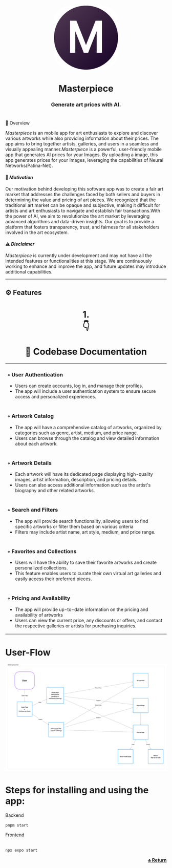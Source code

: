 
<p  align="center">
  <a href="url"><img src="https://github.com/prince-ao/masterpiece/blob/main/assets/images/icons/android/Roundlogo.png" height="auto" width="200" style="border-radius:50px"></a>
</p>
<h1 align="center"> Masterpiece </h1>
<h3 align="center">Generate art prices with AI.</h3>
<h1 id="top"></h1>

📍 Overview

*Masterpiece* is an mobile app for art enthusiasts to explore and discover various artworks while also providing information about their prices. The app aims to bring together artists, galleries, and users in a seamless and visually appealing manner.*Masterpiece* is a powerful, user-friendly mobile app that generates AI prices for your Images. By uploading a image, this app generates prices for your Images, leveraging the capabilities of Neural Networks(Patina-Net).

#### 🎯 *Motivation*

Our motivation behind developing this software app was to create a fair art market that addresses the challenges faced by both sellers and buyers in determining the value and pricing of art pieces. We recognized that the traditional art market can be opaque and subjective, making it difficult for artists and art enthusiasts to navigate and establish fair transactions.With the power of AI, we aim to revolutionize the art market by leveraging advanced algorithms and data-driven insights. Our goal is to provide a platform that fosters transparency, trust, and fairness for all stakeholders involved in the art ecosystem.
#### ⚠️ *Disclaimer*

*Masterpiece* is currently under development and may not have all the intended features or functionalities at this stage. We are continuously working to enhance and improve the app, and future updates may introduce additional capabilities.

---
## ⚙️ Features

<h1 align="center">1.<br>👇<br><br>📑 Codebase Documentation</h1>
<table align="center">
    <tr>
        <td>
            <h3>◦ User Authentication</h3>
            <ul>
                <li>Users can create accounts, log in, and manage their profiles.</li>
                <li>The app will include a user authentication system to ensure secure access and personalized experiences. </li>
            </ul>
        </td>
    </tr>
   <tr>
        <td>
            <h3>◦ Artwork Catalog</h3>
            <ul>
                <li>The app will have a comprehensive catalog of artworks, organized by categories such as genre, artist, medium, and price range.</li>
                <li>Users can browse through the catalog and view detailed information about each artwork. </li>
            </ul>
        </td>
    </tr>
   <tr>
        <td>
            <h3>◦ Artwork Details</h3>
            <ul>
                <li>Each artwork will have its dedicated page displaying high-quality images, artist information, description, and pricing details.</li>
                <li>Users can also access additional information such as the artist's biography and other related artworks.</li>
            </ul>
        </td>
    </tr>
  <tr>
        <td>
            <h3>◦ Search and Filters</h3>
            <ul>
                <li>The app will provide search functionality, allowing users to find specific artworks or filter them based on various criteria</li>
                <li>Filters may include artist name, art style, medium, and price range.</li>
            </ul>
        </td>
    </tr>
   <tr>
        <td>
            <h3>◦ Favorites and Collections</h3>
            <ul>
                <li>Users will have the ability to save their favorite artworks and create personalized collections.</li>
                <li>This feature enables users to curate their own virtual art galleries and easily access their preferred pieces.</li>
            </ul>
        </td>
    </tr>
   <tr>
        <td>
            <h3>◦ Pricing and Availability</h3>
            <ul>
                <li>The app will provide up-to-date information on the pricing and availability of artworks</li>
                <li>Users can view the current price, any discounts or offers, and contact the respective galleries or artists for purchasing inquiries.</li>
            </ul>
        </td>
    </tr>
</table>


# User-Flow

![Untitled.png](https://github.com/prince-ao/masterpiece/blob/main/assets/images/Untitled.png)

# Steps for installing and using the app:
Backend
```
pnpm start
```
Frontend
```bash

npx expo start
```

<p align="right">
  <a href="#top"><b>🔝 Return </b></a>
</p>
